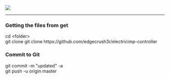 <img src="https://raw.github.com/edgecrush3r/electricimp-controller/master/screenshot.png" />

<hr/>

<h3>Getting the files from get</h3>
cd &lt;folder&gt;
<br/>git clone git clone https://github.com/edgecrush3r/electricimp-controller

<h3>Commit to Git</h3>
git commit -m "updated" -a
<br/>git push -u origin master

